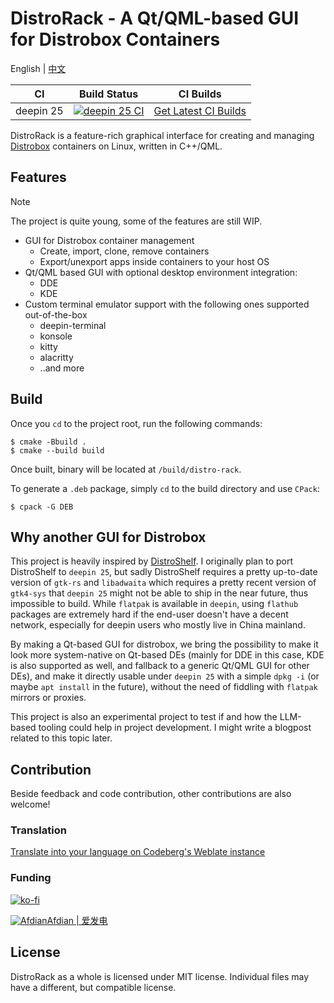# DistroRack - A Qt/QML-based GUI for Distrobox Containers

English | [中文](README.zh_CN.md)

|CI|Build Status|CI Builds|
|---|---|---|
|deepin 25|[![deepin 25 CI](https://github.com/BLumia/distro-rack/actions/workflows/build-deb.yml/badge.svg)](https://github.com/BLumia/distro-rack/actions/workflows/build-deb.yml)|[Get Latest CI Builds](https://nightly.link/BLumia/distro-rack/workflows/build-deb/master)|

DistroRack is a feature-rich graphical interface for creating and managing [Distrobox](https://github.com/89luca89/distrobox) containers on Linux, written in C++/QML.

## Features

> [!NOTE]
> The project is quite young, some of the features are still WIP.

- GUI for Distrobox container management
  - Create, import, clone, remove containers
  - Export/unexport apps inside containers to your host OS
- Qt/QML based GUI with optional desktop environment integration:
  - DDE
  - KDE
- Custom terminal emulator support with the following ones supported out-of-the-box
  - deepin-terminal
  - konsole
  - kitty
  - alacritty
  - ..and more

## Build

Once you `cd` to the project root, run the following commands:

```shell
$ cmake -Bbuild .
$ cmake --build build
```

Once built, binary will be located at `/build/distro-rack`.

To generate a `.deb` package, simply `cd` to the build directory and use `CPack`:

```shell
$ cpack -G DEB
```

## Why another GUI for Distrobox

This project is heavily inspired by [DistroShelf](https://github.com/ranfdev/DistroShelf/). I originally plan to port DistroShelf to `deepin 25`, but sadly DistroShelf requires a pretty up-to-date version of `gtk-rs` and `libadwaita` which requires a pretty recent version of `gtk4-sys` that `deepin 25` might not be able to ship in the near future, thus impossible to build. While `flatpak` is available in `deepin`, using `flathub` packages are extremely hard if the end-user doesn't have a decent network, especially for deepin users who mostly live in China mainland.

By making a Qt-based GUI for distrobox, we bring the possibility to make it look more system-native on Qt-based DEs (mainly for DDE in this case, KDE is also supported as well, and fallback to a generic Qt/QML GUI for other DEs), and make it directly usable under `deepin 25` with a simple `dpkg -i` (or maybe `apt install` in the future), without the need of fiddling with `flatpak` mirrors or proxies.

This project is also an experimental project to test if and how the LLM-based tooling could help in project development. I might write a blogpost related to this topic later.

## Contribution

Beside feedback and code contribution, other contributions are also welcome!

### Translation

[Translate into your language on Codeberg's Weblate instance](https://translate.codeberg.org/projects/pineapple-apps/distro-rack/)

### Funding

[![ko-fi](https://ko-fi.com/img/githubbutton_sm.svg)](https://ko-fi.com/blumia)

[![Afdian](https://static.afdiancdn.com/static/img/logo/logo.png)Afdian | 爱发电](https://afdian.com/a/BLumia)


## License

DistroRack as a whole is licensed under MIT license. Individual files may have a different, but compatible license.
